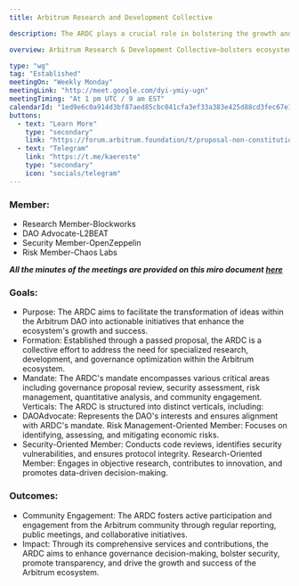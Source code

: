 ```yaml
---
title: Arbitrum Research and Development Collective

description: The ARDC plays a crucial role in bolstering the growth and prosperity of the Arbitrum ecosystem by reviewing and enhancing governance proposals, conducting security code reviews, offering quantitative analysis for economic risk, and fostering engagement among delegates. This multifaceted involvement provides invaluable support to proposal authors, enabling them to refine their ideas and make more informed decisions. Aligned with the strategic priorities of the Arbitrum DAO, the ARDC's mandate focuses on optimizing governance, managing risks, conducting research, and ensuring security. Through funding the ARDC, the Arbitrum DAO can fortify its governance framework and safeguard the ecosystem's future by establishing specialized verticals dedicated to these pivotal areas.

overview: Arbitrum Research & Development Collective—bolsters ecosystem growth through governance enhancement, security code reviews, and risk analysis.

type: "wg"
tag: "Established"
meetingOn: "Weekly Monday"
meetingLink: "http://meet.google.com/dyi-ymiy-ugn"
meetingTiming: "At 1 pm UTC / 9 am EST"
calendarId: "1ed9e6c0a914d3bf87aed85cbc041cfa3ef33a383e425d88cd3fec67e1057ef6@group.calendar.google.com"
buttons:
  - text: "Learn More"
    type: "secondary"
    link: "https://forum.arbitrum.foundation/t/proposal-non-constitutional-establish-the-arbitrum-research-development-collective/19899"
  - text: "Telegram"
    link: "https://t.me/kaereste"
    type: "secondary"
    icon: "socials/telegram"
---
```


### Member:

- Research Member-Blockworks
- DAO Advocate-L2BEAT
- Security Member-OpenZeppelin
- Risk Member-Chaos Labs

**_All the minutes of the meetings are provided on this miro document [here](https://loving-bank-303.notion.site/26928aa0e45745f995ef83b7e4061958?v=e976f07aebf548c393c382e6b41934ce)_**

### Goals:

- Purpose: The ARDC aims to facilitate the transformation of ideas within the Arbitrum DAO into actionable initiatives that enhance the ecosystem's growth and success.
- Formation: Established through a passed proposal, the ARDC is a collective effort to address the need for specialized research, development, and governance optimization within the Arbitrum ecosystem.
- Mandate: The ARDC's mandate encompasses various critical areas including governance proposal review, security assessment, risk management, quantitative analysis, and community engagement.
  Verticals: The ARDC is structured into distinct verticals, including:
- DAOAdvocate: Represents the DAO's interests and ensures alignment with ARDC's mandate.
  Risk Management-Oriented Member: Focuses on identifying, assessing, and mitigating economic risks.
- Security-Oriented Member: Conducts code reviews, identifies security vulnerabilities, and ensures protocol integrity.
  Research-Oriented Member: Engages in objective research, contributes to innovation, and promotes data-driven decision-making.

### Outcomes:

- Community Engagement: The ARDC fosters active participation and engagement from the Arbitrum community through regular reporting, public meetings, and collaborative initiatives.
- Impact: Through its comprehensive services and contributions, the ARDC aims to enhance governance decision-making, bolster security, promote transparency, and drive the growth and success of the Arbitrum ecosystem.
